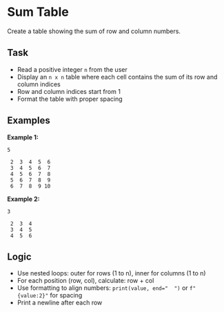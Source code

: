 # Sum Table

Create a table showing the sum of row and column numbers.

## Task
- Read a positive integer `n` from the user
- Display an `n x n` table where each cell contains the sum of its row and column indices
- Row and column indices start from 1
- Format the table with proper spacing

## Examples
**Example 1:**
```
5
```
```
 2  3  4  5  6
 3  4  5  6  7
 4  5  6  7  8
 5  6  7  8  9
 6  7  8  9 10
```

**Example 2:**
```
3
```
```
 2  3  4
 3  4  5
 4  5  6
```

## Logic
- Use nested loops: outer for rows (1 to n), inner for columns (1 to n)
- For each position (row, col), calculate: row + col
- Use formatting to align numbers: `print(value, end="  ")` or `f"{value:2}"` for spacing
- Print a newline after each row
